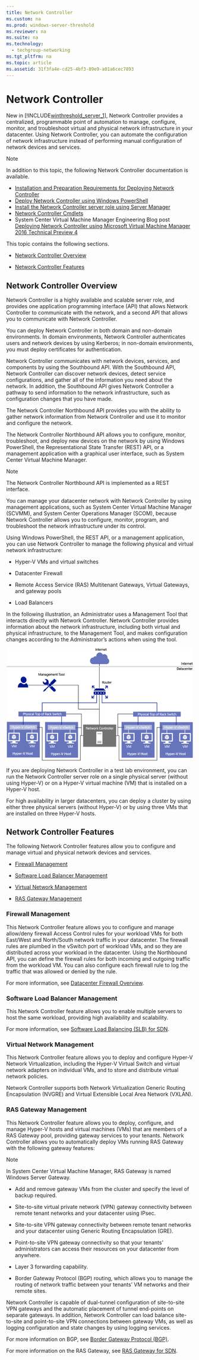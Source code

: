 ```yaml
---
title: Network Controller
ms.custom: na
ms.prod: windows-server-threshold
ms.reviewer: na
ms.suite: na
ms.technology: 
  - techgroup-networking
ms.tgt_pltfrm: na
ms.topic: article
ms.assetid: 31f3fa4e-cd25-4bf3-89e9-a01a6cec7893
---
```

# Network Controller
New in [!INCLUDE[winthreshold_server_1](../Token/winthreshold_server_1_md.md)], Network Controller provides a centralized, programmable point of automation to manage, configure, monitor, and troubleshoot virtual and physical network infrastructure in your datacenter. Using Network Controller, you can automate the configuration of network infrastructure instead of performing manual configuration of network devices and services.  
  
> [!NOTE]  
> In addition to this topic, the following Network Controller documentation is available.  
>   
> -   [Installation and Preparation Requirements for Deploying Network Controller](../Topic/Installation-and-Preparation-Requirements-for-Deploying-Network-Controller.md)  
> -   [Deploy Network Controller using Windows PowerShell](../Topic/Deploy-Network-Controller-using-Windows-PowerShell.md)  
> -   [Install the Network Controller server role using Server Manager](../Topic/Install-the-Network-Controller-server-role-using-Server-Manager.md)  
> -   [Network Controller Cmdlets](https://technet.microsoft.com/library/mt576401.aspx)  
> -   System Center Virtual Machine Manager Engineering Blog post [Deploying Network Controller using Microsoft Virtual Machine Manager 2016 Technical Preview 4](http://blogs.technet.com/b/scvmm/archive/2016/01/05/deploying-network-controller-using-microsoft-virtual-machine-manager-2016-technical-preview-4.aspx)  
  
This topic contains the following sections.  
  
-   [Network Controller Overview](#bkmk_overview)  
  
-   [Network Controller Features](#bkmk_features)  
  
## <a name="bkmk_overview"></a>Network Controller Overview  
Network Controller is a highly available and scalable server role, and provides one application programming interface \(API\) that allows Network Controller to communicate with the network, and a second API that allows you to communicate with Network Controller.  
  
You can deploy Network Controller in both domain and non\-domain environments. In domain environments, Network Controller authenticates users and network devices by using Kerberos; in non\-domain environments, you must deploy certificates for authentication.  
  
Network Controller communicates with network devices, services, and components by using the Southbound API. With the Southbound API, Network Controller can discover network devices, detect service configurations, and gather all of the information you need about the network. In addition, the Southbound API gives Network Controller a pathway to send information to the network infrastructure, such as configuration changes that you have made.  
  
The Network Controller Northbound API provides you with the ability to gather network information from Network Controller and use it to monitor and configure the network.  
  
The Network Controller Northbound API allows you to configure, monitor, troubleshoot, and deploy new devices on the network by using Windows PowerShell, the Representational State Transfer \(REST\) API, or a management application with a graphical user interface, such as System Center Virtual Machine Manager.  
  
> [!NOTE]  
> The Network Controller Northbound API is implemented as a REST interface.  
  
You can manage your datacenter network with Network Controller by using management applications, such as System Center Virtual Machine Manager \(SCVMM\), and System Center Operations Manager \(SCOM\), because Network Controller allows you to configure, monitor, program, and troubleshoot the network infrastructure under its control.  
  
Using Windows PowerShell, the REST API, or a management application, you can use Network Controller to manage the following physical and virtual network infrastructure:  
  
-   Hyper\-V VMs and virtual switches  
  
-   Datacenter Firewall   
  
-   Remote Access Service \(RAS\) Multitenant Gateways, Virtual Gateways, and gateway pools  
  
-   Load Balancers  
  
In the following illustration, an Administrator uses a Management Tool that interacts directly with Network Controller. Network Controller provides information about the network infrastructure, including both virtual and physical infrastructure, to the Management Tool, and makes configuration changes according to the Administrator’s actions when using the tool.  
  
![](../Image/NetController_overview.png)  
  
If you are deploying Network Controller in a test lab environment, you can run the Network Controller server role on a single physical server \(without using Hyper\-V\) or on a Hyper\-V virtual machine \(VM\) that is installed on a Hyper\-V host.  
  
For high availability in larger datacenters, you can deploy a cluster by using either three physical servers \(without Hyper\-V\) or by using three VMs that are installed on three Hyper\-V hosts.  
  
## <a name="bkmk_features"></a>Network Controller Features  
The following Network Controller features allow you to configure and manage virtual and physical network devices and services.  
  
-   [Firewall Management](#bkmk_firewall)  
  
-   [Software Load Balancer Management](#bkmk_slb)  
  
-   [Virtual Network Management](#bkmk_virtual)  
  
-   [RAS Gateway Management](#bkmk_gateway)  
  
### <a name="bkmk_firewall"></a>Firewall Management  
This Network Controller feature allows you to configure and manage allow\/deny firewall Access Control rules for your workload VMs for both East\/West and North\/South network traffic in your datacenter. The firewall rules are plumbed in the vSwitch port of workload VMs, and so they are distributed across your workload in the datacenter. Using the Northbound API, you can define the firewall rules for both incoming and outgoing traffic from the workload VM. You can also configure each firewall rule to log the traffic that was allowed or denied by the rule.  
  
For more information, see [Datacenter Firewall Overview](../Topic/Datacenter-Firewall-Overview.md).  
  
### <a name="bkmk_slb"></a>Software Load Balancer Management  
This Network Controller feature allows you to enable multiple servers to host the same workload, providing high availability and scalability.  
  
For more information, see [Software Load Balancing &#40;SLB&#41; for SDN](../Topic/Software-Load-Balancing--SLB--for-SDN.md).  
  
### <a name="bkmk_virtual"></a>Virtual Network Management  
This Network Controller feature allows you to deploy and configure Hyper\-V Network Virtualization, including the Hyper\-V Virtual Switch and virtual network adapters on individual VMs, and to store and distribute virtual network policies.  
  
Network Controller supports both Network Virtualization Generic Routing Encapsulation \(NVGRE\) and Virtual Extensible Local Area Network \(VXLAN\).  
  
### <a name="bkmk_gateway"></a>RAS Gateway Management  
This Network Controller feature allows you to deploy, configure, and manage Hyper\-V hosts and virtual machines \(VMs\) that are members of a RAS Gateway pool, providing gateway services to your tenants. Network Controller allows you to automatically deploy VMs running RAS Gateway with the following gateway features:  
  
> [!NOTE]  
> In System Center Virtual Machine Manager, RAS Gateway is named Windows Server Gateway.  
  
-   Add and remove gateway VMs from the cluster and specify the level of backup required.  
  
-   Site\-to\-site virtual private network \(VPN\) gateway connectivity between remote tenant networks and your datacenter using IPsec.  
  
-   Site\-to\-site VPN gateway connectivity between remote tenant networks and your datacenter using Generic Routing Encapsulation \(GRE\).  
  
-   Point\-to\-site VPN gateway connectivity so that your tenants’ administrators can access their resources on your datacenter from anywhere.  
  
-   Layer 3 forwarding capability.  
  
-   Border Gateway Protocol \(BGP\) routing, which allows you to manage the routing of network traffic between your tenants’ VM networks and their remote sites.  
  
Network Controller is capable of dual\-tunnel configuration of site\-to\-site VPN gateways and the automatic placement of tunnel end\-points on separate gateways. In addition, Network Controller can load balance site\-to\-site and point\-to\-site VPN connections between gateway VMs, as well as logging configuration and state changes by using logging services.  
  
For more information on BGP, see [Border Gateway Protocol &#40;BGP&#41;](../Topic/Border-Gateway-Protocol--BGP-.md).  
  
For more information on the RAS Gateway, see [RAS Gateway for SDN](RAS-Gateway-for-SDN.md).  
  
